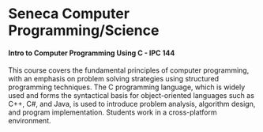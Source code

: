# Seneca Computer Programming/Science

#### Intro to Computer Programming Using C - IPC 144
This course covers the fundamental principles of computer programming, with an emphasis on problem solving strategies using structured programming techniques. The C programming language, which is widely used and forms the syntactical basis for object-oriented languages such as C++, C#, and Java, is used to introduce problem analysis, algorithm design, and program implementation. Students work in a cross-platform environment.
